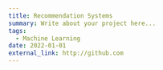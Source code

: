 ```yaml
---
title: Recommendation Systems
summary: Write about your project here...
tags:
  - Machine Learning
date: 2022-01-01
external_link: http://github.com
---
```

